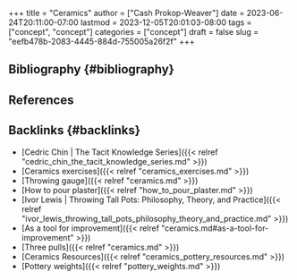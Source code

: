 +++
title = "Ceramics"
author = ["Cash Prokop-Weaver"]
date = 2023-06-24T20:11:00-07:00
lastmod = 2023-12-05T20:01:03-08:00
tags = ["concept", "concept"]
categories = ["concept"]
draft = false
slug = "eefb478b-2083-4445-884d-755005a26f2f"
+++

## Bibliography {#bibliography}

## References

<style>.csl-entry{text-indent: -1.5em; margin-left: 1.5em;}</style><div class="csl-bib-body">
</div>


## Backlinks {#backlinks}

-   [Cedric Chin | The Tacit Knowledge Series]({{< relref "cedric_chin_the_tacit_knowledge_series.md" >}})
-   [Ceramics exercises]({{< relref "ceramics_exercises.md" >}})
-   [Throwing gauge]({{< relref "ceramics.md" >}})
-   [How to pour plaster]({{< relref "how_to_pour_plaster.md" >}})
-   [Ivor Lewis | Throwing Tall Pots: Philosophy, Theory, and Practice]({{< relref "ivor_lewis_throwing_tall_pots_philosophy_theory_and_practice.md" >}})
-   [As a tool for improvement]({{< relref "ceramics.md#as-a-tool-for-improvement" >}})
-   [Three pulls]({{< relref "ceramics.md" >}})
-   [Ceramics Resources]({{< relref "ceramics_pottery_resources.md" >}})
-   [Pottery weights]({{< relref "pottery_weights.md" >}})
